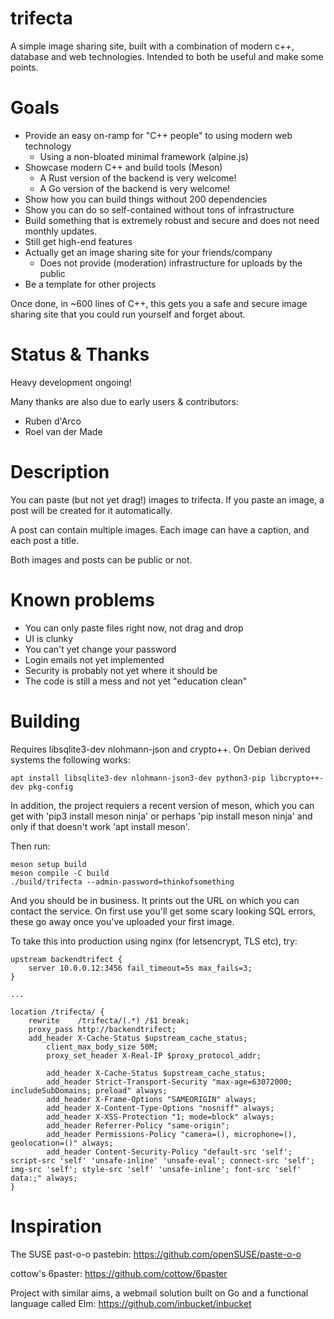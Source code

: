 # trifecta
A simple image sharing site, built with a combination of modern c++, database
and web technologies. Intended to both be useful and make some points.

# Goals

 * Provide an easy on-ramp for "C++ people" to using modern web technology
   * Using a non-bloated minimal framework (alpine.js)
 * Showcase modern C++ and build tools (Meson)
   * A Rust version of the backend is very welcome!
   * A Go version of the backend is very welcome!
 * Show how you can build things without 200 dependencies
 * Show you can do so self-contained without tons of infrastructure
 * Build something that is extremely robust and secure and does not need
   monthly updates.
 * Still get high-end features
 * Actually get an image sharing site for your friends/company
   * Does not provide (moderation) infrastructure for uploads by the public
 * Be a template for other projects

Once done, in ~600 lines of C++, this gets you a safe and secure image sharing site
that you could run yourself and forget about. 

# Status & Thanks
Heavy development ongoing!

Many thanks are also due to early users & contributors:

 * Ruben d'Arco
 * Roel van der Made

# Description
You can paste (but not yet drag!) images to trifecta. If you paste an image, a post will be created for it automatically. 

A post can contain multiple images. Each image can have a caption, and each post a title. 

Both images and posts can be public or not. 

# Known problems

 * You can only paste files right now, not drag and drop
 * UI is clunky
 * You can't yet change your password
 * Login emails not yet implemented
 * Security is probably not yet where it should be
 * The code is still a mess and not yet "education clean"

# Building
Requires libsqlite3-dev nlohmann-json and crypto++. On Debian derived
systems the following works:

```
apt install libsqlite3-dev nlohmann-json3-dev python3-pip libcrypto++-dev pkg-config
```

In addition, the project requiers a recent version of meson, which you can
get with 'pip3 install meson ninja' or perhaps 'pip install
meson ninja' and only if that doesn't work 'apt install meson'.

Then run:

```
meson setup build
meson compile -C build
./build/trifecta --admin-password=thinkofsomething
```

And you should be in business. It prints out the URL on which you can
contact the service. On first use you'll get some scary looking SQL errors,
these go away once you've uploaded your first image.

To take this into production using nginx (for
letsencrypt, TLS etc), try:

```
upstream backendtrifect {
    server 10.0.0.12:3456 fail_timeout=5s max_fails=3;
}

...

location /trifecta/ {
	rewrite    /trifecta/(.*) /$1 break;
	proxy_pass http://backendtrifect;
	add_header X-Cache-Status $upstream_cache_status;
        client_max_body_size 50M; 
        proxy_set_header X-Real-IP $proxy_protocol_addr;

        add_header X-Cache-Status $upstream_cache_status;
        add_header Strict-Transport-Security "max-age=63072000; includeSubDomains; preload" always;
        add_header X-Frame-Options "SAMEORIGIN" always;
        add_header X-Content-Type-Options "nosniff" always;
        add_header X-XSS-Protection "1; mode=block" always;
        add_header Referrer-Policy "same-origin";
        add_header Permissions-Policy "camera=(), microphone=(), geolocation=()" always;
        add_header Content-Security-Policy "default-src 'self'; script-src 'self' 'unsafe-inline' 'unsafe-eval'; connect-src 'self'; img-src 'self'; style-src 'self' 'unsafe-inline'; font-src 'self' data:;" always;
}
```

# Inspiration
The SUSE past-o-o pastebin: https://github.com/openSUSE/paste-o-o

cottow's 6paster: https://github.com/cottow/6paster 

Project with similar aims, a webmail solution built on Go and a functional language called Elm:
https://github.com/inbucket/inbucket
